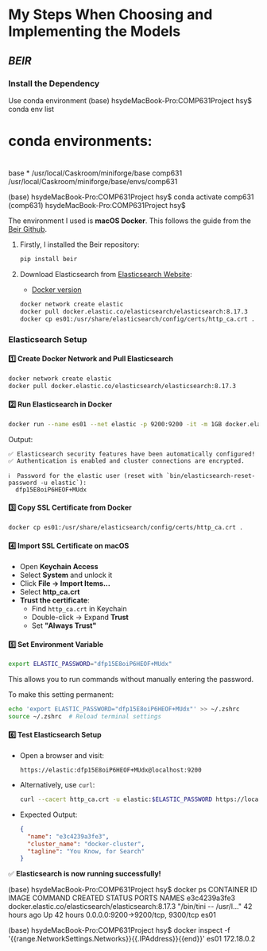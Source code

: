 # My Steps When Choosing and Implementing the Models

## _BEIR_

### Install the Dependency
Use conda environment
(base) hsydeMacBook-Pro:COMP631Project hsy$ conda env list

# conda environments:
#
base                 * /usr/local/Caskroom/miniforge/base
comp631                /usr/local/Caskroom/miniforge/base/envs/comp631

(base) hsydeMacBook-Pro:COMP631Project hsy$ conda activate comp631
(comp631) hsydeMacBook-Pro:COMP631Project hsy$


The environment I used is **macOS Docker**. This follows the guide from the [Beir Github](https://github.com/beir-cellar/beir/wiki/Installing-beir).

1. Firstly, I installed the Beir repository:
   ```bash
   pip install beir
   ```
2. Download Elasticsearch from [Elasticsearch Website](https://www.elastic.co/cn/downloads/elasticsearch):
   - [Docker version](https://www.elastic.co/guide/en/elasticsearch/reference/current/docker.html)

   ```bash
   docker network create elastic
   docker pull docker.elastic.co/elasticsearch/elasticsearch:8.17.3
   docker cp es01:/usr/share/elasticsearch/config/certs/http_ca.crt .
   ```

### **Elasticsearch Setup**
#### **1️⃣ Create Docker Network and Pull Elasticsearch**
```bash
docker network create elastic
docker pull docker.elastic.co/elasticsearch/elasticsearch:8.17.3
```

#### **2️⃣ Run Elasticsearch in Docker**
```bash
docker run --name es01 --net elastic -p 9200:9200 -it -m 1GB docker.elastic.co/elasticsearch/elasticsearch:8.17.3
```
Output:
```
✅ Elasticsearch security features have been automatically configured!
✅ Authentication is enabled and cluster connections are encrypted.

ℹ️  Password for the elastic user (reset with `bin/elasticsearch-reset-password -u elastic`):
  dfp15E8oiP6HEOF+MUdx
```

#### **3️⃣ Copy SSL Certificate from Docker**
```bash
docker cp es01:/usr/share/elasticsearch/config/certs/http_ca.crt .
```

#### **4️⃣ Import SSL Certificate on macOS**
- Open **Keychain Access**
- Select **System** and unlock it
- Click **File → Import Items...**
- Select **http_ca.crt**
- **Trust the certificate**:
  - Find `http_ca.crt` in Keychain
  - Double-click → Expand **Trust**
  - Set **"Always Trust"**

#### **5️⃣ Set Environment Variable**
```bash
export ELASTIC_PASSWORD="dfp15E8oiP6HEOF+MUdx"
```
This allows you to run commands without manually entering the password.

To make this setting permanent:
```bash
echo 'export ELASTIC_PASSWORD="dfp15E8oiP6HEOF+MUdx"' >> ~/.zshrc
source ~/.zshrc  # Reload terminal settings
```

#### **6️⃣ Test Elasticsearch Setup**
- Open a browser and visit:
  ```
  https://elastic:dfp15E8oiP6HEOF+MUdx@localhost:9200
  ```
- Alternatively, use `curl`:
  ```bash
  curl --cacert http_ca.crt -u elastic:$ELASTIC_PASSWORD https://localhost:9200
  ```
- Expected Output:
  ```json
  {
    "name": "e3c4239a3fe3",
    "cluster_name": "docker-cluster",
    "tagline": "You Know, for Search"
  }
  ```

✅ **Elasticsearch is now running successfully!** 


(base) hsydeMacBook-Pro:COMP631Project hsy$ docker ps
CONTAINER ID   IMAGE                                                  COMMAND                  CREATED        STATUS        PORTS                              NAMES
e3c4239a3fe3   docker.elastic.co/elasticsearch/elasticsearch:8.17.3   "/bin/tini -- /usr/l…"   42 hours ago   Up 42 hours   0.0.0.0:9200->9200/tcp, 9300/tcp   es01

(base) hsydeMacBook-Pro:COMP631Project hsy$ docker inspect -f '{{range.NetworkSettings.Networks}}{{.IPAddress}}{{end}}' es01
172.18.0.2
